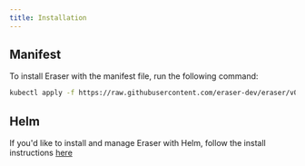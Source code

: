 ```yaml
---
title: Installation
---
```


## Manifest

To install Eraser with the manifest file, run the following command:

```bash
kubectl apply -f https://raw.githubusercontent.com/eraser-dev/eraser/v0.4.0/deploy/eraser.yaml
```

## Helm

If you'd like to install and manage Eraser with Helm, follow the install instructions [here](https://github.com/eraser-dev/eraser/blob/main/charts/eraser/README.md)

